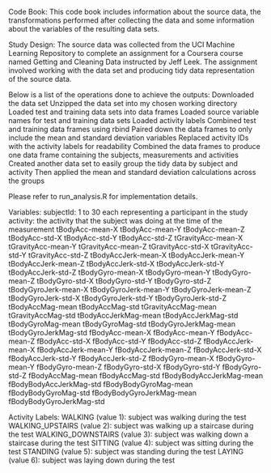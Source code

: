 Code Book:
  This code book includes information about the source data,
  the transformations performed after collecting the data and some information about the variables of the resulting data sets.

Study Design:
  The source data was collected from the UCI Machine Learning Repository to complete an assignment for a Coursera course named Getting and Cleaning Data instructed by Jeff Leek.
  The assignment involved working with the data set and producing tidy data representation of the source data.

Below is a list of the operations done to achieve the outputs:
    Downloaded the data set
    Unzipped the data set into my chosen working directory
    Loaded test and training data sets into data frames
    Loaded source variable names for test and training data sets
    Loaded activity labels
    Combined test and training data frames using rbind
    Paired down the data frames to only include the mean and standard deviation variables
    Replaced activity IDs with the activity labels for readability
    Combined the data frames to produce one data frame containing the subjects, measurements and activities
    Created another data set to easily group the tidy data by subject and activity
    Then applied the mean and standard deviation calculations across the groups
    
Please refer to run_analysis.R for implementation details.

Variables:
    subjectId: 1 to 30 each representing a participant in the study
    activity: the activity that the subject was doing at the time of the measurement
    tBodyAcc-mean-X
    tBodyAcc-mean-Y
    tBodyAcc-mean-Z
    tBodyAcc-std-X
    tBodyAcc-std-Y
    tBodyAcc-std-Z
    tGravityAcc-mean-X
    tGravityAcc-mean-Y
    tGravityAcc-mean-Z
    tGravityAcc-std-X
    tGravityAcc-std-Y
    tGravityAcc-std-Z
    tBodyAccJerk-mean-X
    tBodyAccJerk-mean-Y
    tBodyAccJerk-mean-Z
    tBodyAccJerk-std-X
    tBodyAccJerk-std-Y
    tBodyAccJerk-std-Z
    tBodyGyro-mean-X
    tBodyGyro-mean-Y
    tBodyGyro-mean-Z
    tBodyGyro-std-X
    tBodyGyro-std-Y
    tBodyGyro-std-Z
    tBodyGyroJerk-mean-X
    tBodyGyroJerk-mean-Y
    tBodyGyroJerk-mean-Z
    tBodyGyroJerk-std-X
    tBodyGyroJerk-std-Y
    tBodyGyroJerk-std-Z
    tBodyAccMag-mean
    tBodyAccMag-std
    tGravityAccMag-mean
    tGravityAccMag-std
    tBodyAccJerkMag-mean
    tBodyAccJerkMag-std
    tBodyGyroMag-mean
    tBodyGyroMag-std
    tBodyGyroJerkMag-mean
    tBodyGyroJerkMag-std
    fBodyAcc-mean-X
    fBodyAcc-mean-Y
    fBodyAcc-mean-Z
    fBodyAcc-std-X
    fBodyAcc-std-Y
    fBodyAcc-std-Z
    fBodyAccJerk-mean-X
    fBodyAccJerk-mean-Y
    fBodyAccJerk-mean-Z
    fBodyAccJerk-std-X
    fBodyAccJerk-std-Y
    fBodyAccJerk-std-Z
    fBodyGyro-mean-X
    fBodyGyro-mean-Y
    fBodyGyro-mean-Z
    fBodyGyro-std-X
    fBodyGyro-std-Y
    fBodyGyro-std-Z
    fBodyAccMag-mean
    fBodyAccMag-std
    fBodyBodyAccJerkMag-mean
    fBodyBodyAccJerkMag-std
    fBodyBodyGyroMag-mean
    fBodyBodyGyroMag-std
    fBodyBodyGyroJerkMag-mean
    fBodyBodyGyroJerkMag-std

Activity Labels:
    WALKING (value 1): subject was walking during the test
    WALKING_UPSTAIRS (value 2): subject was walking up a staircase during the test
    WALKING_DOWNSTAIRS (value 3): subject was walking down a staircase during the test
    SITTING (value 4): subject was sitting during the test
    STANDING (value 5): subject was standing during the test
    LAYING (value 6): subject was laying down during the test
